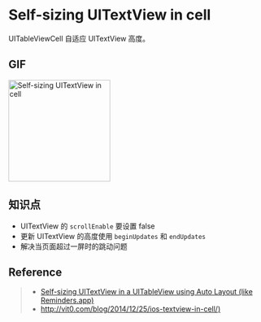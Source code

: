 # Self-sizing UITextView in cell

UITableViewCell 自适应 UITextView 高度。

## GIF

<img src="https://user-images.githubusercontent.com/9289792/37953137-931860e0-31d4-11e8-8809-c871b09f9519.gif" alt="Self-sizing UITextView in cell" width="200" />

## 知识点
- UITextView 的 `scrollEnable` 要设置 false
- 更新 UITextView 的高度使用 `beginUpdates` 和 `endUpdates`
- 解决当页面超过一屏时的跳动问题

## Reference

> - [Self-sizing UITextView in a UITableView using Auto Layout (like Reminders.app)](http://candycode.io/self-sizing-uitextview-in-a-uitableview-using-auto-layout-like-reminders-app/)
> - [http://vit0.com/blog/2014/12/25/ios-textview-in-cell/)](http://vit0.com/blog/2014/12/25/ios-textview-in-cell/)
